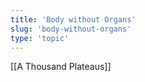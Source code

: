 ```yaml
---
title: 'Body without Organs'
slug: 'body-without-organs'
type: 'topic'
---
```


[[A Thousand Plateaus]]